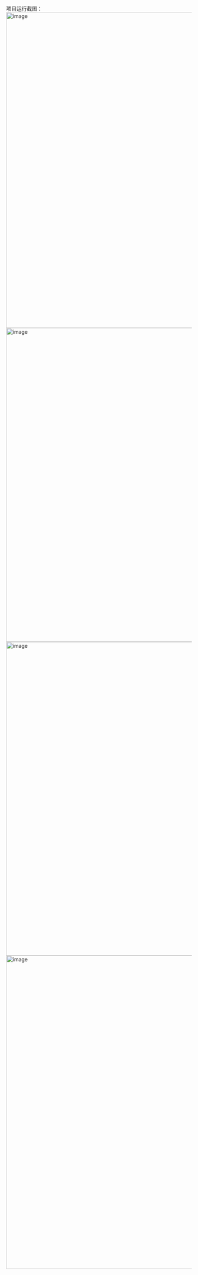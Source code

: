 项目运行截图：<img width="854" alt="image" src="https://github.com/user-attachments/assets/dd51f5ea-456d-4a1d-8291-cd11d40fed93" />
<img width="849" alt="image" src="https://github.com/user-attachments/assets/bf392a15-2391-4baa-a7d6-7c20a9f240d7" />
<img width="848" alt="image" src="https://github.com/user-attachments/assets/23ef99df-66a9-45f8-86aa-888493b57179" />
<img width="848" alt="image" src="https://github.com/user-attachments/assets/3f05d3b0-870b-4bb8-aec6-a8dad272a4eb" />

